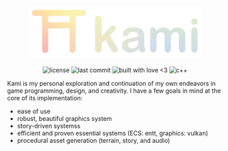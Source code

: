 <p align="center">
  <img alt="Kami Logo" src="assets/kami_logo_banner_gradient.svg" style="width: 80%">   
</p>

<p align="center">
  <img align="middle" alt="license" src="https://img.shields.io/github/license/SwampPear/kami.svg">
  <img align="middle" alt="last commit" src="https://img.shields.io/github/last-commit/SwampPear/kami.svg">
  <img align="middle" style="height: 21px" alt="built with love <3" src="http://ForTheBadge.com/images/badges/built-with-love.svg">
  <img align="middle" alt="c++" src="https://img.shields.io/badge/c++-%2300599C.svg?style=for-the-badge logo=c%2B%2B&logoColor=white">
</p>

Kami is my personal exploration and continuation of my own endeavors in game programming, design, and creativity.
I have a few goals in mind at the core of its implementation:



- ease of use
- robust, beautiful graphics system
- story-driven systemss
- efficient and proven essential systems (ECS: entt, graphics: vulkan)
- procedural asset generation (terrain, story, and audio)

